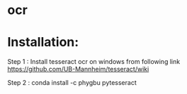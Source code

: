 # ocr
# Installation:


Step 1 : Install tesseract ocr on windows from following link https://github.com/UB-Mannheim/tesseract/wiki

Step 2 : conda install -c phygbu pytesseract
